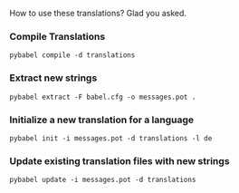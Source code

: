 How to use these translations? Glad you asked.

### Compile Translations
`pybabel compile -d translations`

### Extract new strings
`pybabel extract -F babel.cfg -o messages.pot .`

### Initialize a new translation for a language
`pybabel init -i messages.pot -d translations -l de`

### Update existing translation files with new strings
`pybabel update -i messages.pot -d translations`

